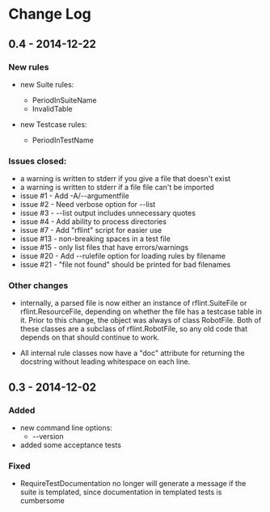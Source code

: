 # Change Log

## 0.4 - 2014-12-22

### New rules

- new Suite rules:
  - PeriodInSuiteName
  - InvalidTable

- new Testcase rules:
  - PeriodInTestName

### Issues closed:
- a warning is written to stderr if you give a file that doesn't exist
- a warning is written to stderr if a file file can't be imported
- issue #1  - Add -A/--argumentfile
- issue #2  - Need verbose option for --list
- issue #3  - --list output includes unnecessary quotes
- issue #4  - Add ability to process directories
- issue #7  - Add "rflint" script for easier use
- issue #13 - non-breaking spaces in a test file
- issue #15 - only list files that have errors/warnings
- issue #20 - Add --rulefile option for loading rules by filename
- issue #21 - "file not found" should be printed for bad filenames 	

### Other changes
- internally, a parsed file is now either an instance of rflint.SuiteFile
  or rflint.ResourceFile, depending on whether the file has a testcase
  table in it. Prior to this change, the object was always of class RobotFile. 
  Both of these classes are a subclass of rflint.RobotFile, so any old
  code that depends on that should continue to work.

- All internal rule classes  now have a "doc" attribute for
  returning the docstring without leading whitespace on each line.

## 0.3 - 2014-12-02
### Added
- new command line options:
  - --version
- added some acceptance tests

### Fixed
- RequireTestDocumentation no longer will generate a message if the 
  suite is templated, since documentation in templated tests is cumbersome

